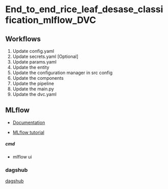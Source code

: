 # End_to_end_rice_leaf_desase_classification_mlflow_DVC


## Workflows

1. Update config.yaml
2. Update secrets.yaml [Optional]
3. Update params.yaml
4. Update the entity
5. Update the configuration manager in src config
6. Update the components
7. Update the pipeline 
8. Update the main.py
9. Update the dvc.yaml





## MLflow

- [Documentation](https://mlflow.org/docs/latest/index.html)

- [MLflow tutorial](https://youtube.com/playlist?list=PLkz_y24mlSJZrqiZ4_cLUiP0CBN5wFmTb&si=zEp_C8zLHt1DzWKK)

##### cmd
- mlflow ui

### dagshub
[dagshub](https://dagshub.com/)



